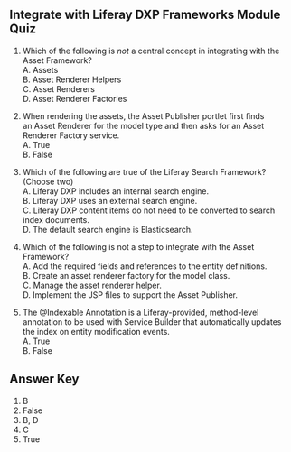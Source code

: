 <div class="page"></div>

##  Integrate with Liferay DXP Frameworks Module Quiz

1. Which of the following is _not_ a central concept in integrating with the Asset Framework?<br />
    A. Assets<br />
    B. Asset Renderer Helpers<br />
    C. Asset Renderers<br />
    D. Asset Renderer Factories<br />

2. When rendering the assets, the Asset Publisher portlet first finds an Asset Renderer for the model type and then asks for an Asset Renderer Factory service.<br/>
    A. True<br />
    B. False

3. Which of the following are true of the Liferay Search Framework? (Choose two)<br>
    A. Liferay DXP includes an internal search engine.<br />
    B. Liferay DXP uses an external search engine.<br />
    C. Liferay DXP content items do not need to be converted to search index documents.<br />
    D. The default search engine is Elasticsearch.<br />

4. Which of the following is not a step to integrate with the Asset Framework?<br />
    A. Add the required fields and references to the entity definitions.<br />
    B. Create an asset renderer factory for the model class.<br />
    C. Manage the asset renderer helper.<br />
    D. Implement the JSP files to support the Asset Publisher.<br />

5. The @Indexable Annotation is a Liferay-provided, method-level annotation to be used with Service Builder that automatically updates the index on entity modification events.<br /> 
    A. True<br />
    B. False

<div class="page"></div>

## Answer Key 
1. B
2. False
3. B, D
4. C
5. True
